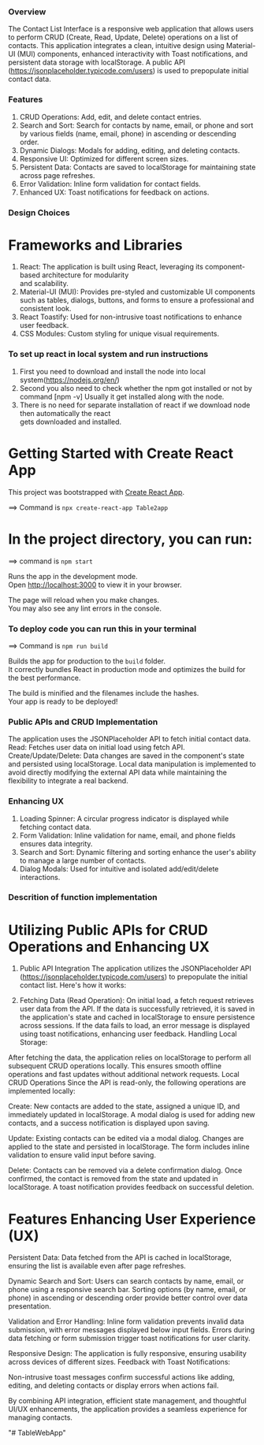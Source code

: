 ###      Overview

The Contact List Interface is a responsive web application that allows users to perform CRUD (Create, Read, Update, Delete) operations on a list of contacts. This application integrates a clean, intuitive design using Material-UI (MUI) components, enhanced interactivity with Toast notifications, and persistent data storage with localStorage. A public API (https://jsonplaceholder.typicode.com/users) is used to prepopulate initial contact data.



###      Features


1. CRUD Operations: Add, edit, and delete contact entries.
2. Search and Sort: Search for contacts by name, email, or phone and sort by various fields (name, email, 
   phone) in ascending or descending order.   
3. Dynamic Dialogs: Modals for adding, editing, and deleting contacts.
4. Responsive UI: Optimized for different screen sizes.
5. Persistent Data: Contacts are saved to localStorage for maintaining state across page refreshes.
6. Error Validation: Inline form validation for contact fields.
7. Enhanced UX: Toast notifications for feedback on actions.




###  Design Choices

# Frameworks and Libraries

1. React: The application is built using React, leveraging its component-based architecture for modularity   
   and scalability.
2. Material-UI (MUI): Provides pre-styled and customizable UI components such as tables, dialogs, buttons, 
   and forms to ensure a professional and consistent look.
3. React Toastify: Used for non-intrusive toast notifications to enhance user feedback.
4. CSS Modules: Custom styling for unique visual requirements.



###     To set up react in local system and run instructions

   1. First you need to download and install the node into local system(https://nodejs.org/en/)    
   2. Second you also need to check whether the npm got installed or not by command [npm -v]
        Usually it get installed along with the node.
   3. There is no need for separate installation of react if we download node then automatically the react   
       gets downloaded and installed.

# Getting Started with Create React App

This project was bootstrapped with [Create React App](https://github.com/facebook/create-react-app).

==> Command is `npx create-react-app Table2app`



# In the project directory, you can run:

==> command is `npm start`

Runs the app in the development mode.\
Open [http://localhost:3000](http://localhost:3000) to view it in your browser.

The page will reload when you make changes.\
You may also see any lint errors in the console.


### To deploy code you can run this in your terminal

==>  Command is  `npm run build`

Builds the app for production to the `build` folder.\
It correctly bundles React in production mode and optimizes the build for the best performance.

The build is minified and the filenames include the hashes.\
Your app is ready to be deployed!



### Public APIs and CRUD Implementation

The application uses the JSONPlaceholder API to fetch initial contact data.
Read: Fetches user data on initial load using fetch API.
Create/Update/Delete: Data changes are saved in the component's state and persisted using localStorage.
Local data manipulation is implemented to avoid directly modifying the external API data while maintaining the flexibility to integrate a real backend.


### Enhancing UX

1. Loading Spinner: A circular progress indicator is displayed while fetching contact data.
2. Form Validation: Inline validation for name, email, and phone fields ensures data integrity.
3. Search and Sort: Dynamic filtering and sorting enhance the user's ability to manage a large number of 
   contacts.
4. Dialog Modals: Used for intuitive and isolated add/edit/delete interactions.


### Descrition of function implementation 


# Utilizing Public APIs for CRUD Operations and Enhancing UX

1. Public API Integration
The application utilizes the JSONPlaceholder API (https://jsonplaceholder.typicode.com/users) to prepopulate the initial contact list. Here's how it works:

2. Fetching Data (Read Operation):
On initial load, a fetch request retrieves user data from the API.
If the data is successfully retrieved, it is saved in the application's state and cached in localStorage to ensure persistence across sessions.
If the data fails to load, an error message is displayed using toast notifications, enhancing user feedback.
Handling Local Storage:

After fetching the data, the application relies on localStorage to perform all subsequent CRUD operations locally. This ensures smooth offline operations and fast updates without additional network requests.
Local CRUD Operations
Since the API is read-only, the following operations are implemented locally:

Create:
New contacts are added to the state, assigned a unique ID, and immediately updated in localStorage.
A modal dialog is used for adding new contacts, and a success notification is displayed upon saving.

Update:
Existing contacts can be edited via a modal dialog. Changes are applied to the state and persisted in localStorage.
The form includes inline validation to ensure valid input before saving.

Delete:
Contacts can be removed via a delete confirmation dialog.
Once confirmed, the contact is removed from the state and updated in localStorage.
A toast notification provides feedback on successful deletion.

# Features Enhancing User Experience (UX)

Persistent Data:
Data fetched from the API is cached in localStorage, ensuring the list is available even after page refreshes.

Dynamic Search and Sort:
Users can search contacts by name, email, or phone using a responsive search bar.
Sorting options (by name, email, or phone) in ascending or descending order provide better control over data presentation.

Validation and Error Handling:
Inline form validation prevents invalid data submission, with error messages displayed below input fields.
Errors during data fetching or form submission trigger toast notifications for user clarity.

Responsive Design:
The application is fully responsive, ensuring usability across devices of different sizes.
Feedback with Toast Notifications:

Non-intrusive toast messages confirm successful actions like adding, editing, and deleting contacts or display errors when actions fail.

By combining API integration, efficient state management, and thoughtful UI/UX enhancements, the application provides a seamless experience for managing contacts.


"# TableWebApp" 
